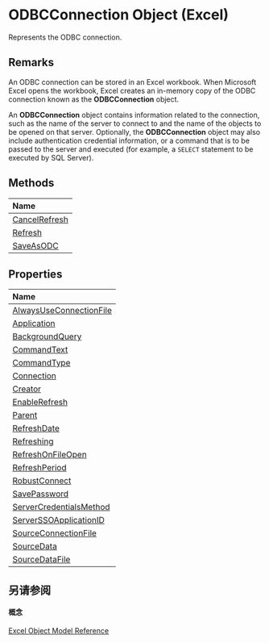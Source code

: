 
# ODBCConnection Object (Excel)

Represents the ODBC connection.


## Remarks

An ODBC connection can be stored in an Excel workbook. When Microsoft Excel opens the workbook, Excel creates an in-memory copy of the ODBC connection known as the  **ODBCConnection** object.

An  **ODBCConnection** object contains information related to the connection, such as the name of the server to connect to and the name of the objects to be opened on that server. Optionally, the **ODBCConnection** object may also include authentication credential information, or a command that is to be passed to the server and executed (for example, a `SELECT` statement to be executed by SQL Server).


## Methods



|**Name**|
|:-----|
|[CancelRefresh](8eafa6de-0c3f-3408-cb69-79d92e254c29.md)|
|[Refresh](26a9ba46-1679-f83b-6933-b6c448dce9e7.md)|
|[SaveAsODC](a499de7c-ee4a-22d2-ff35-33489fcf4fe1.md)|

## Properties



|**Name**|
|:-----|
|[AlwaysUseConnectionFile](445c7371-0ac6-b6f3-1a78-a406922d106f.md)|
|[Application](2aa92dfa-bb6c-f2a2-d96f-bee32ee4713b.md)|
|[BackgroundQuery](d7bd7700-791e-a414-3e4b-e05e6646589f.md)|
|[CommandText](f76073fd-5052-5813-ee9a-631c795e9b76.md)|
|[CommandType](5bfffa11-94d1-43fa-1da5-83f341c0a3cd.md)|
|[Connection](2fcd1043-b088-cfde-9853-4a20da20be26.md)|
|[Creator](4af01c0a-df29-22fb-d5f9-ccbe2f6ab929.md)|
|[EnableRefresh](7d10e758-e92c-90c6-2f12-60b7b5f531ea.md)|
|[Parent](8be7ab8c-b210-8503-6da5-3b669a711d2f.md)|
|[RefreshDate](aba86ae7-f160-6d41-f2f4-17fcac66972f.md)|
|[Refreshing](572bec20-9952-9985-09f1-ba328c56c321.md)|
|[RefreshOnFileOpen](aa41bdde-c3c0-70ea-f3bc-99e641a306ac.md)|
|[RefreshPeriod](0e211dad-0ca0-239f-1121-2bae31be2438.md)|
|[RobustConnect](2f575278-d385-90bd-6544-885f99abbebb.md)|
|[SavePassword](a7b813c4-b95d-e475-5a00-eb1c246ce5c6.md)|
|[ServerCredentialsMethod](66ad13e8-fba6-d60e-ab62-0c24e868b0d2.md)|
|[ServerSSOApplicationID](5735ffd5-7089-4a18-be01-d61bccf6f55c.md)|
|[SourceConnectionFile](0e38ca83-522e-769a-9e07-6d9e78ceecea.md)|
|[SourceData](a23a4c9b-9754-116a-38c8-d71d8f458543.md)|
|[SourceDataFile](f32c0eeb-e8f5-1a9f-13fd-ead4ad96381f.md)|

## 另请参阅


#### 概念


[Excel Object Model Reference](11ea8598-8a20-92d5-f98b-0da04263bf2c.md)